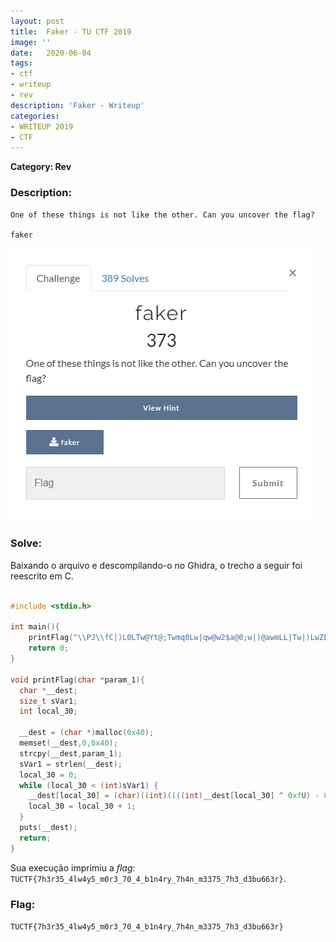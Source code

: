 ```yaml
---
layout: post
title:  Faker - TU CTF 2019
image: ''
date:   2020-06-04
tags:
- ctf
- writeup
- rev
description: 'Faker - Writeup'
categories:
- WRITEUP 2019
- CTF
---
```


**Category: Rev**

### Description:
```
One of these things is not like the other. Can you uncover the flag?
 
faker
```

<img src="/assets/img/writeups/2019/TU CTF/Rev/Faker/image1.png">

### Solve:
Baixando o arquivo e descompilando-o no Ghidra, o trecho a seguir foi reescrito em C. 

```c

#include <stdio.h>

int main(){
    printFlag("\\PJ\\fC|)L0LTw@Yt@;Twmq0Lw|qw@w2$a@0;w|)@awmLL|Tw|)LwZL2lhhL0k");
    return 0;
}

void printFlag(char *param_1){
  char *__dest;
  size_t sVar1;
  int local_30;
  
  __dest = (char *)malloc(0x40);
  memset(__dest,0,0x40);
  strcpy(__dest,param_1);
  sVar1 = strlen(__dest);
  local_30 = 0;
  while (local_30 < (int)sVar1) {
    __dest[local_30] = (char)((int)((((int)__dest[local_30] ^ 0xfU) - 0x1d) * 8) % 0x5f) + ' ';
    local_30 = local_30 + 1;
  }
  puts(__dest);
  return;
}
```

Sua execução imprimiu a *flag*: ```TUCTF{7h3r35_4lw4y5_m0r3_70_4_b1n4ry_7h4n_m3375_7h3_d3bu663r}```.



### Flag: 
```TUCTF{7h3r35_4lw4y5_m0r3_70_4_b1n4ry_7h4n_m3375_7h3_d3bu663r}```
